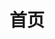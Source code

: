 ---
home: true
layout: BlogHome
icon: home
title: 首页
heroImage: /logo.svg # 首页logo
bgImage: home.png
heroText: 知识库
heroFullScreen: true
tagline: 人总是在正确的事情和容易做的事情之间做选择
# projects:
#   - icon: project
#     name: 项目名称
#     desc: 项目详细描述
#     link: https://你的项目链接

#   - icon: /logo.svg
#     name: 自定义项目
#     desc: 自定义详细介绍
#     link: https://你的自定义链接

# footer: 底部标识
---